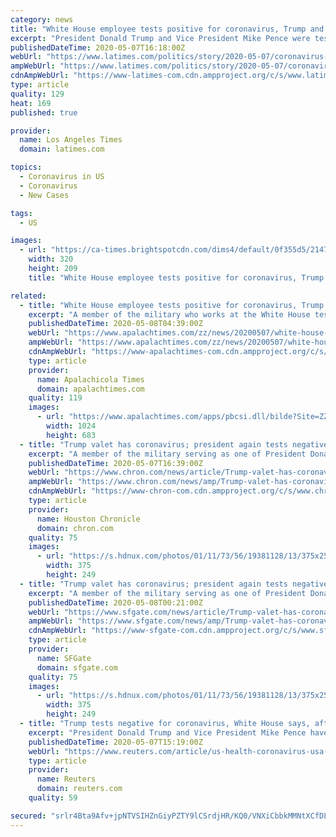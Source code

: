 ```yaml
---
category: news
title: "White House employee tests positive for coronavirus, Trump and Pence test negative"
excerpt: "President Donald Trump and Vice President Mike Pence were tested for Covid-19 and found to be negative after a member of the U.S. military who works on the White House campus contracted the virus. The president and vice president “remain in great health,” White House spokesman Hogan Gidley said in a statement on Thursday. The White House ..."
publishedDateTime: 2020-05-07T16:18:00Z
webUrl: "https://www.latimes.com/politics/story/2020-05-07/coronavirus-trump-pence-test-white-house-worker"
ampWebUrl: "https://www.latimes.com/politics/story/2020-05-07/coronavirus-trump-pence-test-white-house-worker?_amp=true"
cdnAmpWebUrl: "https://www-latimes-com.cdn.ampproject.org/c/s/www.latimes.com/politics/story/2020-05-07/coronavirus-trump-pence-test-white-house-worker?_amp=true"
type: article
quality: 129
heat: 169
published: true

provider:
  name: Los Angeles Times
  domain: latimes.com

topics:
  - Coronavirus in US
  - Coronavirus
  - New Cases

tags:
  - US

images:
  - url: "https://ca-times.brightspotcdn.com/dims4/default/0f355d5/2147483647/strip/true/crop/4239x2769+0+29/resize/320x209!/quality/90/?url=https%3A%2F%2Fcalifornia-times-brightspot.s3.amazonaws.com%2F88%2Fe3%2F7a88f0bf4ba59caea50fc36aeaa3%2Fvirus-outbreak-california-34318.jpg"
    width: 320
    height: 209
    title: "White House employee tests positive for coronavirus, Trump and Pence test negative"

related:
  - title: "White House employee tests positive for coronavirus, Trump and Pence test negative"
    excerpt: "A member of the military who works at the White House tested positive for the coronavirus, prompting new tests of President"
    publishedDateTime: 2020-05-08T04:39:00Z
    webUrl: "https://www.apalachtimes.com/zz/news/20200507/white-house-employee-tests-positive-for-coronavirus-trump-and-pence-test-negative"
    ampWebUrl: "https://www.apalachtimes.com/zz/news/20200507/white-house-employee-tests-positive-for-coronavirus-trump-and-pence-test-negative?template=ampart"
    cdnAmpWebUrl: "https://www-apalachtimes-com.cdn.ampproject.org/c/s/www.apalachtimes.com/zz/news/20200507/white-house-employee-tests-positive-for-coronavirus-trump-and-pence-test-negative?template=ampart"
    type: article
    provider:
      name: Apalachicola Times
      domain: apalachtimes.com
    quality: 119
    images:
      - url: "https://www.apalachtimes.com/apps/pbcsi.dll/bilde?Site=ZZ&Date=20200507&Category=NEWS&ArtNo=200509911&Ref=AR"
        width: 1024
        height: 683
  - title: "Trump valet has coronavirus; president again tests negative"
    excerpt: "A member of the military serving as one of President Donald Trump's valets has tested positive for the coronavirus, the White House said Thursday. It said Trump and Vice President Mike Pence have since tested negative for the virus and \"remain in good health."
    publishedDateTime: 2020-05-07T16:39:00Z
    webUrl: "https://www.chron.com/news/article/Trump-valet-has-coronavirus-president-again-15253957.php"
    ampWebUrl: "https://www.chron.com/news/amp/Trump-valet-has-coronavirus-president-again-15253957.php"
    cdnAmpWebUrl: "https://www-chron-com.cdn.ampproject.org/c/s/www.chron.com/news/amp/Trump-valet-has-coronavirus-president-again-15253957.php"
    type: article
    provider:
      name: Houston Chronicle
      domain: chron.com
    quality: 75
    images:
      - url: "https://s.hdnux.com/photos/01/11/73/56/19381128/13/375x250.jpg"
        width: 375
        height: 249
  - title: "Trump valet has coronavirus; president again tests negative"
    excerpt: "A member of the military serving as one of President Donald Trump's valets has tested positive for the coronavirus, the White House said Thursday. It said Trump and Vice President Mike Pence have since tested negative for the virus and \"remain in good health."
    publishedDateTime: 2020-05-08T00:21:00Z
    webUrl: "https://www.sfgate.com/news/article/Trump-valet-has-coronavirus-president-again-15253957.php"
    ampWebUrl: "https://www.sfgate.com/news/amp/Trump-valet-has-coronavirus-president-again-15253957.php"
    cdnAmpWebUrl: "https://www-sfgate-com.cdn.ampproject.org/c/s/www.sfgate.com/news/amp/Trump-valet-has-coronavirus-president-again-15253957.php"
    type: article
    provider:
      name: SFGate
      domain: sfgate.com
    quality: 75
    images:
      - url: "https://s.hdnux.com/photos/01/11/73/56/19381128/13/375x250.jpg"
        width: 375
        height: 249
  - title: "Trump tests negative for coronavirus, White House says, after report valet infected"
    excerpt: "President Donald Trump and Vice President Mike Pence have tested negative for coronavirus after finding out a member of the U.S. military who worked on the White House campus had become infected, a White House spokesman said on Thursday."
    publishedDateTime: 2020-05-07T15:19:00Z
    webUrl: "https://www.reuters.com/article/us-health-coronavirus-usa-test-idUSKBN22J2G3"
    type: article
    provider:
      name: Reuters
      domain: reuters.com
    quality: 59

secured: "srlr4Bta9Afv+jpNTVSIHZnGiyPZTY9lCSrdjHR/KQ0/VNXiCbbkMMNtXCfDL0pS+OTNgIOKgpVB5Jdiowf4BA7XCaA303LogXJK+wr6gBSm8hHUT1WX5kxM5UycLG1mRNeE7xF6rxBXDNcm8iRqgngKHQVCEjZ/YMaR86X+dGDaV0mO+tsvUEIdz2RszHHsv5BoT6tNKazXflBsxKW/ixLilC4oiSl1A+sfFI7OARsS2pSwem5GvMKox9VWX35TrVYlSwJMpKT1X4k4KO79YsQu3yyzNmD2IfmzHAjibPP4QpEG0izFBm0/Hff/BeDEjwZpn+KsZrKGE8gxJ8E7hgC/xMRGxOKZEk3fC/0Hh7uh1QQAn4LsNzUV6PkOlWhCkdTbzB2GHh1ORJ1fhv6wsCXDp5Em2IeM/ljzjSWC54ufni10rDXN1g+eq9vTgGuuF1eLi9Xyls+iewQOqDHJJhX7zaC5SqnFxovvtQrwHkU=;wza9l8U/5FD9RwpDK4ZhdQ=="
---
```


